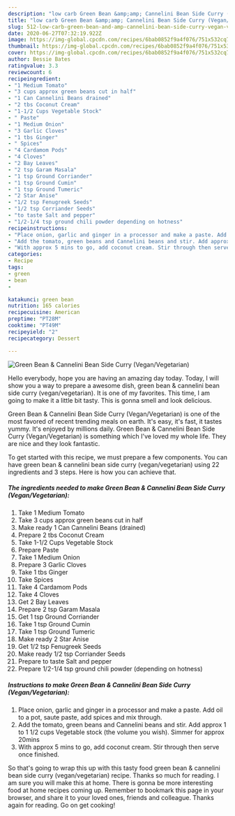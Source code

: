 ```yaml
---
description: "low carb Green Bean &amp;amp; Cannelini Bean Side Curry (Vegan/Vegetarian) | how to keep Green Bean &amp;amp; Cannelini Bean Side Curry (Vegan/Vegetarian)"
title: "low carb Green Bean &amp;amp; Cannelini Bean Side Curry (Vegan/Vegetarian) | how to keep Green Bean &amp;amp; Cannelini Bean Side Curry (Vegan/Vegetarian)"
slug: 512-low-carb-green-bean-and-amp-cannelini-bean-side-curry-vegan-vegetarian-how-to-keep-green-bean-and-amp-cannelini-bean-side-curry-vegan-vegetarian
date: 2020-06-27T07:32:19.922Z
image: https://img-global.cpcdn.com/recipes/6bab0852f9a4f076/751x532cq70/green-bean-cannelini-bean-side-curry-veganvegetarian-recipe-main-photo.jpg
thumbnail: https://img-global.cpcdn.com/recipes/6bab0852f9a4f076/751x532cq70/green-bean-cannelini-bean-side-curry-veganvegetarian-recipe-main-photo.jpg
cover: https://img-global.cpcdn.com/recipes/6bab0852f9a4f076/751x532cq70/green-bean-cannelini-bean-side-curry-veganvegetarian-recipe-main-photo.jpg
author: Bessie Bates
ratingvalue: 3.3
reviewcount: 6
recipeingredient:
- "1 Medium Tomato"
- "3 cups approx green beans cut in half"
- "1 Can Cannelini Beans drained"
- "2 tbs Coconut Cream"
- "1-1/2 Cups Vegetable Stock"
- " Paste"
- "1 Medium Onion"
- "3 Garlic Cloves"
- "1 tbs Ginger"
- " Spices"
- "4 Cardamom Pods"
- "4 Cloves"
- "2 Bay Leaves"
- "2 tsp Garam Masala"
- "1 tsp Ground Corriander"
- "1 tsp Ground Cumin"
- "1 tsp Ground Tumeric"
- "2 Star Anise"
- "1/2 tsp Fenugreek Seeds"
- "1/2 tsp Corriander Seeds"
- "to taste Salt and pepper"
- "1/2-1/4 tsp ground chili powder depending on hotness"
recipeinstructions:
- "Place onion, garlic and ginger in a processor and make a paste. Add oil to a pot, saute paste, add spices and mix through."
- "Add the tomato, green beans and Cannelini beans and stir. Add approx 1 to 1 1/2 cups Vegetable stock (the volume you wish). Simmer for approx 20mins"
- "With approx 5 mins to go, add coconut cream. Stir through then serve once finished."
categories:
- Recipe
tags:
- green
- bean
- 

katakunci: green bean  
nutrition: 165 calories
recipecuisine: American
preptime: "PT28M"
cooktime: "PT49M"
recipeyield: "2"
recipecategory: Dessert

---
```



![Green Bean &amp; Cannelini Bean Side Curry (Vegan/Vegetarian)](https://img-global.cpcdn.com/recipes/6bab0852f9a4f076/751x532cq70/green-bean-cannelini-bean-side-curry-veganvegetarian-recipe-main-photo.jpg)

Hello everybody, hope you are having an amazing day today. Today, I will show you a way to prepare a awesome dish, green bean &amp; cannelini bean side curry (vegan/vegetarian). It is one of my favorites. This time, I am going to make it a little bit tasty. This is gonna smell and look delicious.

Green Bean &amp; Cannelini Bean Side Curry (Vegan/Vegetarian) is one of the most favored of recent trending meals on earth. It's easy, it's fast, it tastes yummy. It's enjoyed by millions daily. Green Bean &amp; Cannelini Bean Side Curry (Vegan/Vegetarian) is something which I've loved my whole life. They are nice and they look fantastic.




To get started with this recipe, we must prepare a few components. You can have green bean &amp; cannelini bean side curry (vegan/vegetarian) using 22 ingredients and 3 steps. Here is how you can achieve that.

<!--inarticleads1-->

##### The ingredients needed to make Green Bean &amp; Cannelini Bean Side Curry (Vegan/Vegetarian):

1. Take 1 Medium Tomato
1. Take 3 cups approx green beans cut in half
1. Make ready 1 Can Cannelini Beans (drained)
1. Prepare 2 tbs Coconut Cream
1. Take 1-1/2 Cups Vegetable Stock
1. Prepare  Paste
1. Take 1 Medium Onion
1. Prepare 3 Garlic Cloves
1. Take 1 tbs Ginger
1. Take  Spices
1. Take 4 Cardamom Pods
1. Take 4 Cloves
1. Get 2 Bay Leaves
1. Prepare 2 tsp Garam Masala
1. Get 1 tsp Ground Corriander
1. Take 1 tsp Ground Cumin
1. Take 1 tsp Ground Tumeric
1. Make ready 2 Star Anise
1. Get 1/2 tsp Fenugreek Seeds
1. Make ready 1/2 tsp Corriander Seeds
1. Prepare to taste Salt and pepper
1. Prepare 1/2-1/4 tsp ground chili powder (depending on hotness)




<!--inarticleads2-->

##### Instructions to make Green Bean &amp; Cannelini Bean Side Curry (Vegan/Vegetarian):

1. Place onion, garlic and ginger in a processor and make a paste. Add oil to a pot, saute paste, add spices and mix through.
1. Add the tomato, green beans and Cannelini beans and stir. Add approx 1 to 1 1/2 cups Vegetable stock (the volume you wish). Simmer for approx 20mins
1. With approx 5 mins to go, add coconut cream. Stir through then serve once finished.




So that's going to wrap this up with this tasty food green bean &amp; cannelini bean side curry (vegan/vegetarian) recipe. Thanks so much for reading. I am sure you will make this at home. There is gonna be more interesting food at home recipes coming up. Remember to bookmark this page in your browser, and share it to your loved ones, friends and colleague. Thanks again for reading. Go on get cooking!
